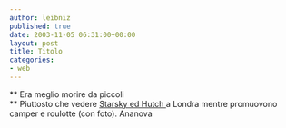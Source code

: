 ```yaml
---
author: leibniz
published: true
date: 2003-11-05 06:31:00+00:00
layout: post
title: Titolo
categories:
- web
---
```


   **   Era meglio morire da piccoli   
**   Piuttosto che  vedere  [ Starsky ed Hutch ](http://www.ananova.com/news/story/sm_835421.html)a Londra mentre promuovono camper e roulotte (con foto).
  Ananova
